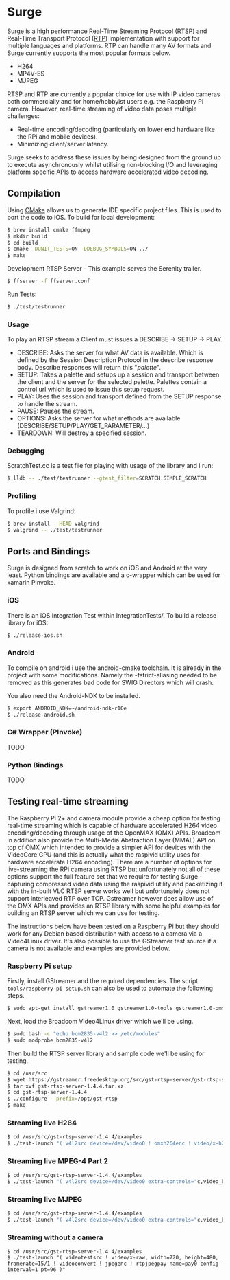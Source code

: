 # Surge

Surge is a high performance Real-Time Streaming Protocol ([RTSP](https://en.wikipedia.org/wiki/Real_Time_Streaming_Protocol)) and Real-Time Transport Protocol ([RTP](https://en.wikipedia.org/wiki/Real-time_Transport_Protocol)) implementation with support for multiple languages and platforms. RTP can handle many AV formats and Surge currently supports the most popular formats below.

- H264
- MP4V-ES
- MJPEG

RTSP and RTP are currently a popular choice for use with IP video cameras both commercially and for home/hobbyist users e.g. the Raspberry Pi camera. However, real-time streaming of video data poses multiple challenges:

- Real-time encoding/decoding (particularly on lower end hardware like the RPi and mobile devices).
- Minimizing client/server latency.

Surge seeks to address these issues by being designed from the ground up to execute asynchronously whilst utilising non-blocking I/O and leveraging platform specific APIs to access hardware accelerated video decoding.

## Compilation

Using [CMake](https://cmake.org/) allows us to generate IDE specific project files. This is used to port the code to iOS. To build for local development:

```bash
$ brew install cmake ffmpeg
$ mkdir build
$ cd build
$ cmake -DUNIT_TESTS=ON -DDEBUG_SYMBOLS=ON ../
$ make
```

Development RTSP Server - This example serves the Serenity trailer.

```bash
$ ffserver -f ffserver.conf
```

Run Tests:

```bash
$ ./test/testrunner
```

### Usage

To play an RTSP stream a Client must issues a DESCRIBE -> SETUP -> PLAY.

- DESCRIBE: Asks the server for what AV data is available. Which is defined by the Session Description Protocol in the describe response body. Describe responses will return this "_palette_".
- SETUP: Takes a palette and setups up a session and transport between the client and the server for the selected palette. Palettes contain a control url which is used to issue this setup request.
- PLAY: Uses the session and transport defined from the SETUP response to handle the stream.
- PAUSE: Pauses the stream.
- OPTIONS: Asks the server for what methods are available (DESCRIBE/SETUP/PLAY/GET_PARAMETER/...)
- TEARDOWN: Will destroy a specified session.

### Debugging

ScratchTest.cc is a test file for playing with usage of the library and i run:

```bash
$ lldb -- ./test/testrunner --gtest_filter=SCRATCH.SIMPLE_SCRATCH
```

### Profiling

To profile i use Valgrind:

```bash
$ brew install --HEAD valgrind
$ valgrind -- ./test/testrunner
```

## Ports and Bindings

Surge is designed from scratch to work on iOS and Android at the very least. Python bindings are available and a c-wrapper which can be used for xamarin PInvoke.

### iOS

There is an iOS Integration Test within IntegrationTests/. To build a release library for iOS:

```bash
$ ./release-ios.sh
```

### Android

To compile on android i use the android-cmake toolchain. It is already in the project with some modifications. Namely the -fstrict-aliasing needed to be
removed as this generates bad code for SWIG Directors which will crash.

You also need the Android-NDK to be installed.

```bash
$ export ANDROID_NDK=~/android-ndk-r10e
$ ./release-android.sh
```

### C# Wrapper (PInvoke)

TODO

### Python Bindings

TODO

## Testing real-time streaming

The Raspberry Pi 2+ and camera module provide a cheap option for testing real-time streaming which is capable of hardware accelerated H264 video encoding/decoding through usage of the OpenMAX (OMX) APIs. Broadcom in addition also provide the Multi-Media Abstraction Layer (MMAL) API on top of OMX which intended to provide a simpler API for devices with the VideoCore GPU (and this is actually what the raspivid utility uses for hardware accelerate H264 encoding). There are a number of options for live-streaming the RPi camera using RTSP but unfortunately not all of these options support the full feature set that we require for testing Surge - capturing compressed video data using the raspivid utility and packetizing it with the in-built VLC RTSP server works well but unfortunately does not support interleaved RTP over TCP. Gstreamer however does allow use of the OMX APIs and provides an RTSP library with some helpful examples for building an RTSP server which we can use for testing. 

The instructions below have been tested on a Raspberry Pi but they should work for any Debian based distribution with access to a camera via a Video4Linux driver. It's also possible to use the GStreamer test source if a camera is not available and examples are provided below.

### Raspberry Pi setup

Firstly, install GStreamer and the required dependencies. The script `tools/raspberry-pi-setup.sh` can also be used to automate the following steps.

```bash
$ sudo apt-get install gstreamer1.0 gstreamer1.0-tools gstreamer1.0-omx libgstreamer1.0-dev v4l-utils
```

Next, load the Broadcom Video4Linux driver which we'll be using.

```bash
$ sudo bash -c "echo bcm2835-v4l2 >> /etc/modules"
$ sudo modprobe bcm2835-v4l2
```

Then build the RTSP server library and sample code we'll be using for testing.

```bash
$ cd /usr/src
$ wget https://gstreamer.freedesktop.org/src/gst-rtsp-server/gst-rtsp-server-1.4.4.tar.xz
$ tar xvf gst-rtsp-server-1.4.4.tar.xz
$ cd gst-rtsp-server-1.4.4
$ ./configure --prefix=/opt/gst-rtsp
$ make
```

### Streaming live H264

```bash
$ cd /usr/src/gst-rtsp-server-1.4.4/examples
$ ./test-launch "( v4l2src device=/dev/video0 ! omxh264enc ! video/x-h264,width=720,height=480,framerate=25/1,profile=high,target-bitrate=8000000 ! h264parse ! rtph264pay name=pay0 config-interval=1 pt=96 )"
```

### Streaming live MPEG-4 Part 2

```bash
$ cd /usr/src/gst-rtsp-server-1.4.4/examples
$ ./test-launch "( v4l2src device=/dev/video0 extra-controls="c,video_bitrate=8000000" ! video/x-raw, width=720, height=480, framerate=25/1 ! videoconvert ! avenc_mpeg4 ! rtpmp4vpay name=pay0 config-interval=1 pt=96 )"
```

### Streaming live MJPEG

```bash
$ cd /usr/src/gst-rtsp-server-1.4.4/examples
$ ./test-launch "( v4l2src device=/dev/video0 extra-controls="c,video_bitrate=8000000" ! video/x-raw, width=720, height=480, framerate=25/1 ! videoconvert ! jpegenc ! rtpjpegpay name=pay0 config-interval=1 pt=96 )"
```

### Streaming without a camera

```
$ cd /usr/src/gst-rtsp-server-1.4.4/examples
$ ./test-launch "( videotestsrc ! video/x-raw, width=720, height=480, framerate=15/1 ! videoconvert ! jpegenc ! rtpjpegpay name=pay0 config-interval=1 pt=96 )"
```